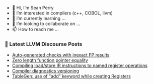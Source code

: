 - 👋 Hi, I’m Sean Perry
- 👀 I’m interested in compilers (c++, COBOL, llvm)
- 🌱 I’m currently learning ...
- 💞️ I’m looking to collaborate on ...
- 📫 How to reach me ...

<!---
s66perry/s66perry is a ✨ special ✨ repository because its `README.md` (this file) appears on your GitHub profile.
You can click the Preview link to take a look at your changes.
--->
### 📕 Latest LLVM Discourse Posts

<!-- DISCOURSE-LLVM:START -->
- [Auto-generated checks with inexact FP results](https://discourse.llvm.org/t/auto-generated-checks-with-inexact-fp-results/71713#post_1)
- [Zero length function pointer equality](https://discourse.llvm.org/t/zero-length-function-pointer-equality/55984?page=2#post_28)
- [Compiling load/store IR instructions to named register operations](https://discourse.llvm.org/t/compiling-load-store-ir-instructions-to-named-register-operations/71707#post_3)
- [Compiler diagnostics versioning](https://discourse.llvm.org/t/compiler-diagnostics-versioning/71677#post_8)
- [TableGen: use of &quot;add&quot; keyword while creating Registers](https://discourse.llvm.org/t/tablegen-use-of-add-keyword-while-creating-registers/71699#post_5)
<!-- DISCOURSE-LLVM:END -->
